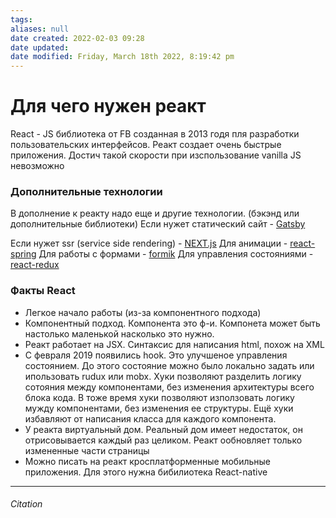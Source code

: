 ```yaml
---
tags: 
aliases: null
date created: 2022-02-03 09:28
date updated:
date modified: Friday, March 18th 2022, 8:19:42 pm
---
```


# Для чего нужен реакт

React - JS библиотека от FB созданная в 2013 годя пля разработки пользовательских интерфейсов. Реакт создает очень быстрые приложения. Достич такой скорости при изспользование vanilla JS невозможно

### Дополнительные технологии

В дополнение к реакту надо еще и другие технологии. (бэкэнд или дополнительные библиотеки)
Если нужет статический сайт - [Gatsby](https://www.gatsbyjs.com/)

Если нужет ssr (service side rendering) - [NEXT.js](https://nextjs.org/)
Для анимации - [react-spring](https://react-spring.io/)
Для работы с формами - [formik](https://formik.org/)
Для управления состояниями - [react-redux](https://react-redux.js.org/)

### Факты React

- Легкое начало работы (из-за компонентного подхода)
- Компонентный подход. Компонента это ф-и. Компонета может быть настолько маленькой насколько это нужно.
- Реакт работает на JSX. Синтаксис для написания html, похож на XML
- C февраля 2019 появились hook. Это улучшеное управления состоянием. До этого состояние можно было локально задать или ипользовать rudux или mobx. Хуки позволяют разделить логику сотояния между компонентами, без изменения архитектуры всего блока кода. В тоже время хуки позволяют използовать логику мужду компонентами, без изменения ее структуры. Ещё хуки избавляют от написания класса для каждого компонента.
- У реакта виртуальный дом. Реальный дом имеет недостаток, он отрисовывается каждый раз целиком. Реакт ообновляет только измененные части страницы
- Можно писать на реакт кросплатформенные мобильные приложения. Для этого  нужна бибилиотека React-native  

---

###### Citation
